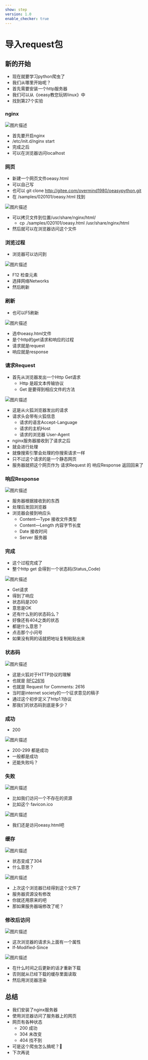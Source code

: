 ```yaml
---
show: step
version: 1.0
enable_checker: true
---
```


# 导入request包

## 新的开始

- 现在就要学习python爬虫了
- 我们从哪里开始呢？
- 首先需要安装一个http服务器
- 我们可以从《oeasy教您玩转linux》中
- 找到第27个实验

### nginx

![图片描述](https://doc.shiyanlou.com/courses/uid1190679-20210831-1630404914608)

- 首先要开启nginx
- /etc/init.d/nginx start
- 完成之后
- 可以在浏览器访问localhost

### 网页

- 新建一个网页文件oeasy.html
- 可以自己写
- 也可以 git clone http://gitee.com/overmind1980/oeasypython.git
- 在 /samples/020101/oeasy.html 找到

![图片描述](https://doc.shiyanlou.com/courses/uid1190679-20210831-1630405948096)

- 可以拷贝文件到位置/usr/share/nginx/html/
	- cp ./samples/020101/oeasy.html /usr/share/nginx/html
- 然后就可以在浏览器访问这个文件

### 浏览过程

- 浏览器可以访问到

![图片描述](https://doc.shiyanlou.com/courses/uid1190679-20210831-1630406053309)

- F12 检查元素
- 选择网络Networks
- 然后刷新

### 刷新

- 也可以F5刷新

![图片描述](https://doc.shiyanlou.com/courses/uid1190679-20210831-1630406249941)

- 选中oeasy.html文件
- 是个http的get请求和响应的过程
- 请求就是request
- 响应就是response

### 请求Request
- 首先从浏览器发出一个Http Get请求
	- Http 是超文本传输协议
	- Get 是要得到相应文件的方法

![图片描述](https://doc.shiyanlou.com/courses/uid1190679-20210831-1630406366911)

- 这是从火狐浏览器发出的请求
- 请求头会带有火狐信息
	- 请求的语言Accept-Language
	- 请求的主机Host
	- 请求的浏览器 User-Agent
- nginx服务器接收到了请求之后
- 就会进行处理
- 就像搜索引擎会处理的你搜索请求一样
- 只不过这个请求的是一个静态网页
- 服务器就把这个网页作为 请求Request 的 响应Response 返回回来了

### 响应Response

![图片描述](https://doc.shiyanlou.com/courses/uid1190679-20210831-1630406600963)

- 服务器根据接收到的东西
- 处理后发回浏览器
- 浏览器会接到响应头
	- Content—Type 接收文件类型
	- Content—Length 内容字节长度
	- Date 接收时间
	- Server 服务器

### 完成

- 这个过程完成了
- 整个http get 会得到一个状态码(Status_Code)

![图片描述](https://doc.shiyanlou.com/courses/uid1190679-20210831-1630406753249)

- Get请求
- 得到了响应
- 状态码是200
- 意思是OK
- 还有什么别的状态码么？
- 好像还有404之类的状态
- 都是什么意思？
- 点击那个小问号
- 如果没有网的话就把地址复制粘贴出来

### 状态码
![图片描述](https://doc.shiyanlou.com/courses/uid1190679-20210831-1630406931714)

- 这是火狐对于HTTP协议的理解
- 也就是  [RFC2616](https://www.rfc-editor.org/rfc/inline-errata/rfc2616.html)
- 也就是 Request for Comments: 2616 
- 当时是internet society的一个征求意见的稿子
- 通过这个初步定义了http1.1协议
- 那我们的状态码到底是多少？

### 成功
- 200

![图片描述](https://doc.shiyanlou.com/courses/uid1190679-20210831-1630407043185)

- 200-299 都是成功
- 一般都是成功
- 还能失败吗？

### 失败

![图片描述](https://doc.shiyanlou.com/courses/uid1190679-20210831-1630407083152)

- 比如我们访问一个不存在的资源
- 比如这个 favicon.ico

![图片描述](https://doc.shiyanlou.com/courses/uid1190679-20210831-1630407149757)

- 我们还是访问oeasy.html吧

### 缓存

![图片描述](https://doc.shiyanlou.com/courses/uid1190679-20210831-1630407246277)

- 状态变成了304
- 什么意思？

![图片描述](https://doc.shiyanlou.com/courses/uid1190679-20210831-1630407315587)

- 上次这个浏览器已经得到这个文件了
- 服务器资源没有修改
- 你就还用原来的吧
- 那如果服务器端修改了呢？

### 修改后访问

![图片描述](https://doc.shiyanlou.com/courses/uid1190679-20211014-1634188256931)

- 这次浏览器的请求头上面有一个属性
- If-Modified-Since

![图片描述](https://doc.shiyanlou.com/courses/uid1190679-20211015-1634304090189)

- 在什么时间之后更新的话才重新下载
- 否则就从已经下载的缓存里面读取
- 然后用浏览器渲染


## 总结

- 我们安装了nginx服务器
- 使用浏览器访问了服务器上的网页
- 网页有各种状态
	- 200 成功
	- 304 未改变
	- 404 找不到
- 可是这个爬虫怎么搞呢？🤣
- 下次再说
